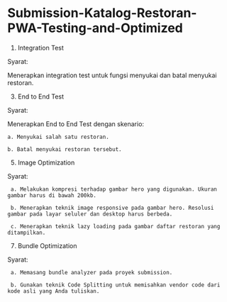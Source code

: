 # Submission-Katalog-Restoran-PWA-Testing-and-Optimized

1. Integration Test
   
  Syarat:
  
  Menerapkan integration test untuk fungsi menyukai dan batal menyukai restoran.
  
3. End to End Test
   
  Syarat:
  
  Menerapkan End to End Test dengan skenario:

    a. Menyukai salah satu restoran.
   
    b. Batal menyukai restoran tersebut.
    
5. Image Optimization
   
  Syarat:

     a. Melakukan kompresi terhadap gambar hero yang digunakan. Ukuran gambar harus di bawah 200kb.
   
     b. Menerapkan teknik image responsive pada gambar hero. Resolusi gambar pada layar seluler dan desktop harus berbeda.
   
     c. Menerapkan teknik lazy loading pada gambar daftar restoran yang ditampilkan.
   
7. Bundle Optimization
   
  Syarat:

     a. Memasang bundle analyzer pada proyek submission.
   
     b. Gunakan teknik Code Splitting untuk memisahkan vendor code dari kode asli yang Anda tuliskan.
